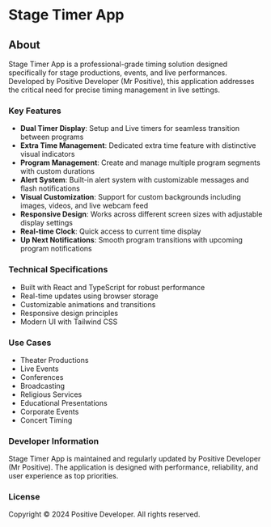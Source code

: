 # Stage Timer App

## About

Stage Timer App is a professional-grade timing solution designed specifically for stage productions, events, and live performances. Developed by Positive Developer (Mr Positive), this application addresses the critical need for precise timing management in live settings.

### Key Features

- **Dual Timer Display**: Setup and Live timers for seamless transition between programs
- **Extra Time Management**: Dedicated extra time feature with distinctive visual indicators
- **Program Management**: Create and manage multiple program segments with custom durations
- **Alert System**: Built-in alert system with customizable messages and flash notifications
- **Visual Customization**: Support for custom backgrounds including images, videos, and live webcam feed
- **Responsive Design**: Works across different screen sizes with adjustable display settings
- **Real-time Clock**: Quick access to current time display
- **Up Next Notifications**: Smooth program transitions with upcoming program notifications

### Technical Specifications

- Built with React and TypeScript for robust performance
- Real-time updates using browser storage
- Customizable animations and transitions
- Responsive design principles
- Modern UI with Tailwind CSS

### Use Cases

- Theater Productions
- Live Events
- Conferences
- Broadcasting
- Religious Services
- Educational Presentations
- Corporate Events
- Concert Timing

### Developer Information

Stage Timer App is maintained and regularly updated by Positive Developer (Mr Positive). The application is designed with performance, reliability, and user experience as top priorities.

### License

Copyright © 2024 Positive Developer. All rights reserved.
